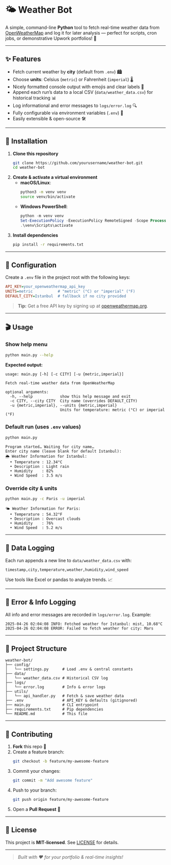 # 🌤️ Weather Bot

A simple, command-line **Python** tool to fetch real-time weather data from [OpenWeatherMap](https://openweathermap.org/) and log it for later analysis — perfect for scripts, cron jobs, or demonstrative Upwork portfolios! 🚀

---

## ✨ Features

- Fetch current weather by **city** (default from `.env`) 🏙️
- Choose **units**: Celsius (`metric`) or Fahrenheit (`imperial`) 🌡️
- Nicely formatted console output with emojis and clear labels 💬
- Append each run’s data to a local CSV (`data/weather_data.csv`) for historical tracking 📊
- Log informational and error messages to `logs/error.log` 🔍
- Fully configurable via environment variables (`.env`) 🔐
- Easily extensible & open-source 🛠️

---

## 🚀 Installation

1. **Clone this repository**
   ```bash
   git clone https://github.com/yourusername/weather-bot.git
   cd weather-bot
   ```
2. **Create & activate a virtual environment**
   - **macOS/Linux**:
     ```bash
     python3 -m venv venv
     source venv/bin/activate
     ```
   - **Windows PowerShell**:
     ```powershell
     python -m venv venv
     Set-ExecutionPolicy -ExecutionPolicy RemoteSigned -Scope Process
     .\venv\Scripts\activate
     ```
3. **Install dependencies**
   ```bash
   pip install -r requirements.txt
   ```

---

## 🔧 Configuration

Create a `.env` file in the project root with the following keys:

```ini
API_KEY=your_openweathermap_api_key
UNITS=metric           # "metric" (°C) or "imperial" (°F)
DEFAULT_CITY=Istanbul  # fallback if no city provided
```

> **Tip:** Get a free API key by signing up at [openweathermap.org](https://openweathermap.org/).

---

## 🎬 Usage

### Show help menu
```bash
python main.py --help
```

**Expected output:**
```
usage: main.py [-h] [-c CITY] [-u {metric,imperial}]

Fetch real‑time weather data from OpenWeatherMap

optional arguments:
  -h, --help            show this help message and exit
  -c CITY, --city CITY  City name (overrides DEFAULT_CITY)
  -u {metric,imperial}, --units {metric,imperial}
                        Units for temperature: metric (°C) or imperial (°F)
```

### Default run (uses `.env` values)
```bash
python main.py
```
```
Program started… Waiting for city name…
Enter city name (leave blank for default Istanbul): 
🌦️ Weather Information for Istanbul:
  • Temperature : 12.34°C
  • Description : Light rain
  • Humidity    : 82%
  • Wind Speed  : 3.5 m/s
```

### Override city & units
```bash
python main.py -c Paris -u imperial
```
```
🌤️ Weather Information for Paris:
  • Temperature : 54.32°F
  • Description : Overcast clouds
  • Humidity    : 76%
  • Wind Speed  : 5.2 m/s
```

---

## 💾 Data Logging

Each run appends a new line to `data/weather_data.csv` with:
```
timestamp,city,temperature,weather,humidity,wind_speed
```
Use tools like Excel or pandas to analyze trends. 📈

---

## 📝 Error & Info Logging

All info and error messages are recorded in `logs/error.log`. Example:
```
2025-04-26 02:04:08 INFO: Fetched weather for Istanbul: mist, 10.68°C
2025-04-26 02:04:08 ERROR: Failed to fetch weather for city: Mars
```

---

## 📂 Project Structure

```text
weather-bot/
├── config/
│   └── settings.py      # Load .env & central constants
├── data/
│   └── weather_data.csv # Historical CSV log
├── logs/
│   └── error.log        # Info & error logs
├── utils/
│   └── api_handler.py   # Fetch & save weather data
├── .env                 # API_KEY & defaults (gitignored)
├── main.py              # CLI entrypoint
├── requirements.txt     # Pip dependencies
└── README.md            # This file
```

---

## 🤝 Contributing

1. **Fork** this repo 🎉
2. Create a feature branch:
   ```bash
   git checkout -b feature/my-awesome-feature
   ```
3. Commit your changes:
   ```bash
   git commit -m "Add awesome feature"
   ```
4. Push to your branch:
   ```bash
   git push origin feature/my-awesome-feature
   ```
5. Open a **Pull Request** 🚀

---

## 📜 License

This project is **MIT-licensed**. See [LICENSE](LICENSE) for details.

---

> _Built with ❤️ for your portfolio & real-time insights!_




